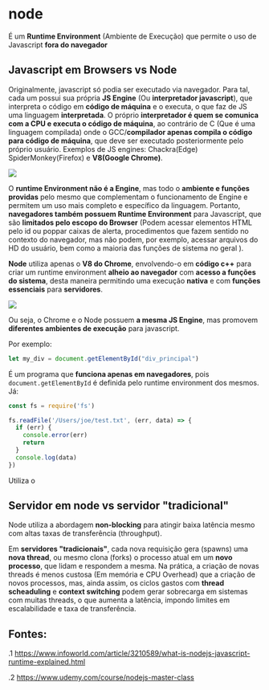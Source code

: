 # node

É um **Runtime Environment** (Ambiente de Execução) que permite o uso de Javascript **fora do navegador** 

## Javascript em Browsers vs Node
Originalmente, javascript só podia ser executado via navegador. Para tal, cada um  possui sua própria **JS Engine** (Ou **interpretador javascript**), que interpreta o código em **código de máquina** e o executa, o que faz de JS uma linguagem **interpretada**. O próprio **interpretador é quem se comunica com a CPU e executa o código de máquina**, ao contrário de C (Que é uma linguagem compilada) onde o GCC/**compilador apenas compila o código para código de máquina**, que deve ser executado posteriormente pelo próprio usuário. Exemplos de JS engines: Chackra(Edge) SpiderMonkey(Firefox) e **V8(Google Chrome)**. 

<img src = "https://i.imgur.com/Q7bDDgj.png">

O **runtime Environment não é a Engine**, mas todo o **ambiente e funções providas** pelo mesmo que complementam o funcionamento de Engine e permitem um uso mais completo e específico da linguagem. Portanto, **navegadores também possuem Runtime Environment** para Javascript, que são **limitados pelo escopo do Browser** (Podem acessar elementos HTML pelo id ou poppar caixas de alerta, procedimentos que fazem sentido no contexto do navegador, mas não podem, por exemplo, acessar arquivos do HD do usuário, bem como a maioria das funções de sistema no geral ).

**Node** utiliza apenas o **V8 do Chrome**, envolvendo-o em **código c++** para criar um runtime environment **alheio ao navegador** com **acesso a funções do sistema**, desta maneira permitindo uma execução **nativa** e com **funções essenciais** para **servidores**. 


<img src = 'https://i.imgur.com/OexbEks.png'>

Ou seja, o Chrome e o Node possuem **a mesma JS Engine**, mas promovem **diferentes ambientes de execução** para javascript. 

Por exemplo:  
```js
let my_div = document.getElementById("div_principal")
```
É um programa que **funciona apenas em navegadores**, pois ```document.getElementById``` é definida pelo runtime environment dos mesmos. Já: 

```js
const fs = require('fs')

fs.readFile('/Users/joe/test.txt', (err, data) => {
  if (err) {
    console.error(err)
    return
  }
  console.log(data)
})
```

Utiliza o 

## Servidor em node vs servidor "tradicional"

Node utiliza a abordagem **non-blocking** para atingir baixa latência mesmo com altas taxas de transferência (throughput).

Em **servidores "tradicionais"**, cada nova requisição gera (spawns) uma **nova thread**, ou mesmo clona (forks) o processo atual em um **novo processo**, que lidam e respondem a mesma. Na prática, a criação de novas threads é menos custosa (Em memória e CPU Overhead) que a criação de novos processos, mas, ainda assim, os ciclos gastos com **thread scheaduling** e **context switching** podem gerar sobrecarga em sistemas com muitas threads, o que aumenta a latência, impondo limites em escalabilidade e taxa de transferência. 

## Fontes: 
.1 https://www.infoworld.com/article/3210589/what-is-nodejs-javascript-runtime-explained.html

.2 https://www.udemy.com/course/nodejs-master-class